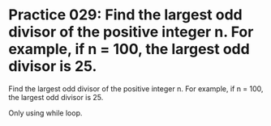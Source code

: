 # Practice 029: Find the largest odd divisor of the positive integer n. For example, if n = 100, the largest odd divisor is 25.

Find the largest odd divisor of the positive integer n. For example, if n = 100, the largest odd divisor is 25.

Only using while loop.
